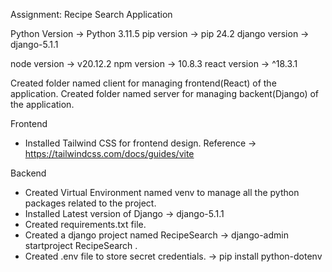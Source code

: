 Assignment: Recipe Search Application

Python Version -> Python 3.11.5
pip version -> pip 24.2
django version -> django-5.1.1

node version -> v20.12.2
npm version -> 10.8.3
react version -> ^18.3.1

Created folder named client for managing frontend(React) of the application.
Created folder named server for managing  backent(Django) of the application.

Frontend
- Installed Tailwind CSS for frontend design.
        Reference -> https://tailwindcss.com/docs/guides/vite



Backend
- Created Virtual Environment named venv to manage all the python packages related to the project.
- Installed Latest version of Django -> django-5.1.1
- Created requirements.txt file.
- Created a django project named RecipeSearch
        -> django-admin startproject RecipeSearch .
- Created .env file to store secret credentials.
        -> pip install python-dotenv